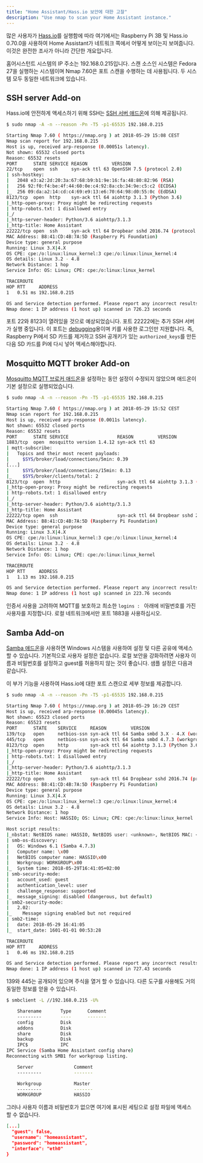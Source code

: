 ```yaml
---
title: "Home Assistant/Hass.io 보안에 대한 고찰"
description: "Use nmap to scan your Home Assistant instance."
---
```


많은 사용자가 [Hass.io](/hassio/)를 실행함에 따라 여기에서는 Raspberry Pi 3B 및 Hass.io 0.70.0을 사용하여 Home Assistant가 네트워크 쪽에서 어떻게 보이는지 보여줍니다. 이것은 완전한 조사가 아니라 간단한 개요입니다.

홈어시스턴트 시스템의 IP 주소는 192.168.0.215입니다. 스캔 소스인 시스템은 Fedora 27을 실행하는 시스템이며 Nmap 7.60은 포트 스캔을 수행하는 데 사용됩니다. 두 시스템 모두 동일한 네트워크에 있습니다.

## SSH server Add-on

Hass.io에 안전하게 액세스하기 위해 SSH는 [SSH 서버 애드온](/addons/ssh/)에 의해 제공됩니다.

```bash
$ sudo nmap -A -n --reason -Pn -T5 -p1-65535 192.168.0.215

Starting Nmap 7.60 ( https://nmap.org ) at 2018-05-29 15:08 CEST
Nmap scan report for 192.168.0.215
Host is up, received arp-response (0.00051s latency).
Not shown: 65532 closed ports
Reason: 65532 resets
PORT      STATE SERVICE REASON         VERSION
22/tcp    open  ssh     syn-ack ttl 63 OpenSSH 7.5 (protocol 2.0)
| ssh-hostkey:
|   2048 e3:a2:2d:20:3a:67:68:b9:b1:9e:16:fa:48:80:82:96 (RSA)
|   256 92:f0:f4:be:4f:44:60:0e:c4:92:8a:cb:34:9e:c5:c2 (ECDSA)
|_  256 09:da:a2:14:cd:c4:69:e9:13:e6:70:64:98:d0:55:0c (EdDSA)
8123/tcp  open  http    syn-ack ttl 64 aiohttp 3.1.3 (Python 3.6)
|_http-open-proxy: Proxy might be redirecting requests
| http-robots.txt: 1 disallowed entry
|_/
|_http-server-header: Python/3.6 aiohttp/3.1.3
|_http-title: Home Assistant
22222/tcp open  ssh     syn-ack ttl 64 Dropbear sshd 2016.74 (protocol 2.0)
MAC Address: B8:41:CD:4B:7A:5D (Raspberry Pi Foundation)
Device type: general purpose
Running: Linux 3.X|4.X
OS CPE: cpe:/o:linux:linux_kernel:3 cpe:/o:linux:linux_kernel:4
OS details: Linux 3.2 - 4.8
Network Distance: 1 hop
Service Info: OS: Linux; CPE: cpe:/o:linux:linux_kernel

TRACEROUTE
HOP RTT     ADDRESS
1   0.51 ms 192.168.0.215

OS and Service detection performed. Please report any incorrect results at https://nmap.org/submit/ .
Nmap done: 1 IP address (1 host up) scanned in 726.23 seconds
```

포트 22와 8123이 열려있을 것으로 예상되었습니다. 포트 22222에는 추가 SSH 서버가 실행 중입니다. 이 포트는 [debugging](https://developers.home-assistant.io/docs/en/hassio_debugging.html)용이며 키를 사용한 로그인만 지원합니다. 즉, Raspberry Pi에서 SD 카드를 제거하고 SSH 공개키가 있는 `authorized_keys`를 만든 다음 SD 카드를 Pi에 다시 넣어 액세스해야합니다.

## Mosquitto MQTT broker Add-on

[Mosquitto MQTT 브로커 애드온](/addons/mosquitto/)을 설정하는 동안 설정이 수정되지 않았으며 애드온이 기본 설정으로 실행되었습니다.

```bash
$ sudo nmap -A -n --reason -Pn -T5 -p1-65535 192.168.0.215

Starting Nmap 7.60 ( https://nmap.org ) at 2018-05-29 15:52 CEST
Nmap scan report for 192.168.0.215
Host is up, received arp-response (0.0011s latency).
Not shown: 65532 closed ports
Reason: 65532 resets
PORT      STATE SERVICE                  REASON         VERSION
1883/tcp  open  mosquitto version 1.4.12 syn-ack ttl 63
| mqtt-subscribe:
|   Topics and their most recent payloads:
|     $SYS/broker/load/connections/5min: 0.39
[...]
|     $SYS/broker/load/connections/15min: 0.13
|_    $SYS/broker/clients/total: 2
8123/tcp  open  http                     syn-ack ttl 64 aiohttp 3.1.3 (Python 3.6)
|_http-open-proxy: Proxy might be redirecting requests
| http-robots.txt: 1 disallowed entry
|_/
|_http-server-header: Python/3.6 aiohttp/3.1.3
|_http-title: Home Assistant
22222/tcp open  ssh                      syn-ack ttl 64 Dropbear sshd 2016.74 (protocol 2.0)
MAC Address: B8:41:CD:4B:7A:5D (Raspberry Pi Foundation)
Device type: general purpose
Running: Linux 3.X|4.X
OS CPE: cpe:/o:linux:linux_kernel:3 cpe:/o:linux:linux_kernel:4
OS details: Linux 3.2 - 4.8
Network Distance: 1 hop
Service Info: OS: Linux; CPE: cpe:/o:linux:linux_kernel

TRACEROUTE
HOP RTT     ADDRESS
1   1.13 ms 192.168.0.215

OS and Service detection performed. Please report any incorrect results at https://nmap.org/submit/ .
Nmap done: 1 IP address (1 host up) scanned in 223.76 seconds
```

인증서 사용을 고려하여 MQTT를 보호하고 최소한 `logins : ` 아래에 비밀번호를 가진 사용자를 지정합니다. 로컬 네트워크에서만 포트 1883을 사용하십시오.

## Samba Add-on

[Samba 애드온](/addons/samba/)을 사용하면 Windows 시스템을 사용하여 설정 및 다른 공유에 액세스 할 수 있습니다. 기본적으로 사용자 설정은 없습니다. 로컬 보안을 강화하려면 사용자 이름과 비밀번호를 설정하고 guest를 허용하지 않는 것이 좋습니다. 샘플 설정은 다음과 같습니다.

이 부가 기능을 사용하여 Hass.io에 대한 포트 스캔으로 세부 정보를 제공합니다.

```bash
$ sudo nmap -A -n --reason -Pn -T5 -p1-65535 192.168.0.215

Starting Nmap 7.60 ( https://nmap.org ) at 2018-05-29 16:29 CEST
Host is up, received arp-response (0.00045s latency).
Not shown: 65523 closed ports
Reason: 65523 resets
PORT      STATE    SERVICE     REASON         VERSION
139/tcp   open     netbios-ssn syn-ack ttl 64 Samba smbd 3.X - 4.X (workgroup: WORKGROUP)
445/tcp   open     netbios-ssn syn-ack ttl 64 Samba smbd 4.7.3 (workgroup: WORKGROUP)
8123/tcp  open     http        syn-ack ttl 64 aiohttp 3.1.3 (Python 3.6)
|_http-open-proxy: Proxy might be redirecting requests
| http-robots.txt: 1 disallowed entry
|_/
|_http-server-header: Python/3.6 aiohttp/3.1.3
|_http-title: Home Assistant
22222/tcp open     ssh         syn-ack ttl 64 Dropbear sshd 2016.74 (protocol 2.0)
MAC Address: B8:41:CD:4B:7A:5D (Raspberry Pi Foundation)
Device type: general purpose
Running: Linux 3.X|4.X
OS CPE: cpe:/o:linux:linux_kernel:3 cpe:/o:linux:linux_kernel:4
OS details: Linux 3.2 - 4.8
Network Distance: 1 hop
Service Info: Host: HASSIO; OS: Linux; CPE: cpe:/o:linux:linux_kernel

Host script results:
|_nbstat: NetBIOS name: HASSIO, NetBIOS user: <unknown>, NetBIOS MAC: <unknown> (unknown)
| smb-os-discovery:
|   OS: Windows 6.1 (Samba 4.7.3)
|   Computer name: \x00
|   NetBIOS computer name: HASSIO\x00
|   Workgroup: WORKGROUP\x00
|_  System time: 2018-05-29T16:41:05+02:00
| smb-security-mode:
|   account_used: guest
|   authentication_level: user
|   challenge_response: supported
|_  message_signing: disabled (dangerous, but default)
| smb2-security-mode:
|   2.02:
|_    Message signing enabled but not required
| smb2-time:
|   date: 2018-05-29 16:41:05
|_  start_date: 1601-01-01 00:53:28

TRACEROUTE
HOP RTT     ADDRESS
1   0.46 ms 192.168.0.215

OS and Service detection performed. Please report any incorrect results at https://nmap.org/submit/ .
Nmap done: 1 IP address (1 host up) scanned in 727.43 seconds
```

139와 445는 공개되어 있으며 주식을 열거 할 수 있습니다. 다른 도구를 사용해도 거의 동일한 정보를 얻을 수 있습니다.

```bash
$ smbclient -L //192.168.0.215 -U%

	Sharename       Type      Comment
	---------       ----      -------
	config          Disk      
	addons          Disk      
	share           Disk      
	backup          Disk      
	IPC$            IPC       
IPC Service (Samba Home Assistant config share)
Reconnecting with SMB1 for workgroup listing.

	Server               Comment
	---------            -------

	Workgroup            Master
	---------            -------
	WORKGROUP            HASSIO
```

그러나 사용자 이름과 비밀번호가 없으면 여기에 표시된 세팅으로 설정 파일에 액세스 할 수 없습니다.

```json
[...]
  "guest": false,
  "username": "homeassistant",
  "password": "homeassistant",
  "interface": "eth0"
}
```
